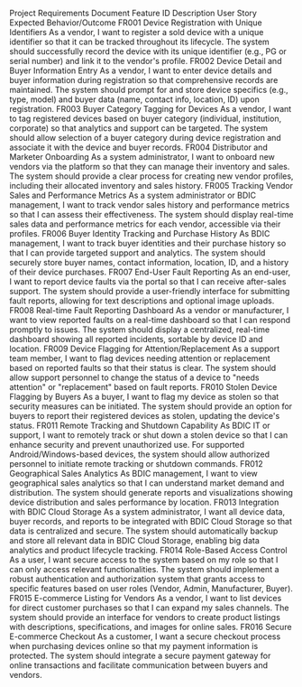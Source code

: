 Project Requirements Document
Feature ID	Description	User Story	Expected Behavior/Outcome
FR001	Device Registration with Unique Identifiers	As a vendor, I want to register a sold device with a unique identifier so that it can be tracked throughout its lifecycle.	The system should successfully record the device with its unique identifier (e.g., PG or serial number) and link it to the vendor's profile. 
FR002	Device Detail and Buyer Information Entry	As a vendor, I want to enter device details and buyer information during registration so that comprehensive records are maintained.	The system should prompt for and store device specifics (e.g., type, model) and buyer data (name, contact info, location, ID) upon registration. 
FR003	Buyer Category Tagging for Devices	As a vendor, I want to tag registered devices based on buyer category (individual, institution, corporate) so that analytics and support can be targeted.	The system should allow selection of a buyer category during device registration and associate it with the device and buyer records. 
FR004	Distributor and Marketer Onboarding	As a system administrator, I want to onboard new vendors via the platform so that they can manage their inventory and sales.	The system should provide a clear process for creating new vendor profiles, including their allocated inventory and sales history. 
FR005	Tracking Vendor Sales and Performance Metrics	As a system administrator or BDIC management, I want to track vendor sales history and performance metrics so that I can assess their effectiveness.	The system should display real-time sales data and performance metrics for each vendor, accessible via their profiles. 
FR006	Buyer Identity Tracking and Purchase History	As BDIC management, I want to track buyer identities and their purchase history so that I can provide targeted support and analytics.	The system should securely store buyer names, contact information, location, ID, and a history of their device purchases. 
FR007	End-User Fault Reporting	As an end-user, I want to report device faults via the portal so that I can receive after-sales support.	The system should provide a user-friendly interface for submitting fault reports, allowing for text descriptions and optional image uploads. 
FR008	Real-time Fault Reporting Dashboard	As a vendor or manufacturer, I want to view reported faults on a real-time dashboard so that I can respond promptly to issues.	The system should display a centralized, real-time dashboard showing all reported incidents, sortable by device ID and location. 
FR009	Device Flagging for Attention/Replacement	As a support team member, I want to flag devices needing attention or replacement based on reported faults so that their status is clear.	The system should allow support personnel to change the status of a device to "needs attention" or "replacement" based on fault reports. 
FR010	Stolen Device Flagging by Buyers	As a buyer, I want to flag my device as stolen so that security measures can be initiated.	The system should provide an option for buyers to report their registered devices as stolen, updating the device's status. 
FR011	Remote Tracking and Shutdown Capability	As BDIC IT or support, I want to remotely track or shut down a stolen device so that I can enhance security and prevent unauthorized use.	For supported Android/Windows-based devices, the system should allow authorized personnel to initiate remote tracking or shutdown commands. 
FR012	Geographical Sales Analytics	As BDIC management, I want to view geographical sales analytics so that I can understand market demand and distribution.	The system should generate reports and visualizations showing device distribution and sales performance by location. 
FR013	Integration with BDIC Cloud Storage	As a system administrator, I want all device data, buyer records, and reports to be integrated with BDIC Cloud Storage so that data is centralized and secure.	The system should automatically backup and store all relevant data in BDIC Cloud Storage, enabling big data analytics and product lifecycle tracking. 
FR014	Role-Based Access Control	As a user, I want secure access to the system based on my role so that I can only access relevant functionalities.	The system should implement a robust authentication and authorization system that grants access to specific features based on user roles (Vendor, Admin, Manufacturer, Buyer). 
FR015	E-commerce Listing for Vendors	As a vendor, I want to list devices for direct customer purchases so that I can expand my sales channels.	The system should provide an interface for vendors to create product listings with descriptions, specifications, and images for online sales. 
FR016	Secure E-commerce Checkout	As a customer, I want a secure checkout process when purchasing devices online so that my payment information is protected.	The system should integrate a secure payment gateway for online transactions and facilitate communication between buyers and vendors. 